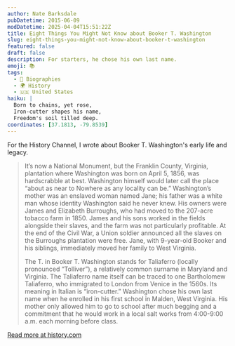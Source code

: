 ```yaml
---
author: Nate Barksdale
pubDatetime: 2015-06-09
modDatetime: 2025-04-04T15:51:22Z
title: Eight Things You Might Not Know about Booker T. Washington
slug: eight-things-you-might-not-know-about-booker-t-washington
featured: false
draft: false
description: For starters, he chose his own last name.
emoji: 📚
tags:
  - 📖 Biographies
  - 🌍 History
  - 🇺🇸 United States
haiku: |
  Born to chains, yet rose,  
  Iron-cutter shapes his name,  
  Freedom's soil tilled deep.
coordinates: [37.1813, -79.8539]
---
```


For the History Channel, I wrote about Booker T. Washington's early life and legacy.

> It’s now a National Monument, but the Franklin County, Virginia, plantation where Washington was born on April 5, 1856, was hardscrabble at best. Washington himself would later call the place “about as near to Nowhere as any locality can be.” Washington’s mother was an enslaved woman named Jane; his father was a white man whose identity Washington said he never knew. His owners were James and Elizabeth Burroughs, who had moved to the 207-acre tobacco farm in 1850. James and his sons worked in the fields alongside their slaves, and the farm was not particularly profitable. At the end of the Civil War, a Union soldier announced all the slaves on the Burroughs plantation were free. Jane, with 9-year-old Booker and his siblings, immediately moved her family to West Virginia.
>
> The T. in Booker T. Washington stands for Taliaferro (locally pronounced “Tolliver”), a relatively common surname in Maryland and Virginia. The Taliaferro name itself can be traced to one Bartholomew Taliaferro, who immigrated to London from Venice in the 1560s. Its meaning in Italian is “iron-cutter.” Washington chose his own last name when he enrolled in his first school in Malden, West Virginia. His mother only allowed him to go to school after much begging and a commitment that he would work in a local salt works from 4:00-9:00 a.m. each morning before class.

[Read more at history.com](https://www.history.com/news/8-things-you-might-not-know-about-booker-t-washington)
